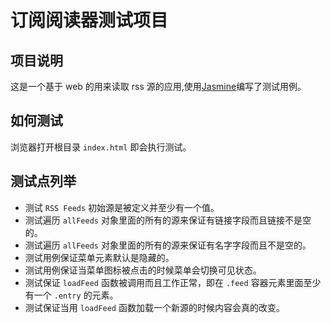 # 订阅阅读器测试项目

## 项目说明
这是一个基于 web 的用来读取 rss 源的应用,使用[Jasmine](http://jasmine.github.io)编写了测试用例。

## 如何测试
浏览器打开根目录 `index.html` 即会执行测试。

## 测试点列举
* 测试 `RSS Feeds` 初始源是被定义并至少有一个值。
* 测试遍历 `allFeeds` 对象里面的所有的源来保证有链接字段而且链接不是空的。 
* 测试遍历 `allFeeds` 对象里面的所有的源来保证有名字字段而且不是空的。
* 测试用例保证菜单元素默认是隐藏的。
* 测试用例保证当菜单图标被点击的时候菜单会切换可见状态。
* 测试保证 `loadFeed` 函数被调用而且工作正常，即在 `.feed` 容器元素里面至少有一个 `.entry` 的元素。
* 测试保证当用 `loadFeed` 函数加载一个新源的时候内容会真的改变。


